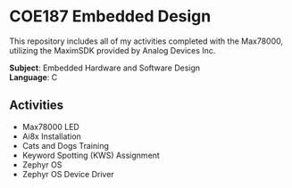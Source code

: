 # COE187 Embedded Design

This repository includes all of my activities completed with the Max78000, utilizing the MaximSDK provided by Analog Devices Inc.

**Subject**: Embedded Hardware and Software Design  
**Language**: C

## Activities

- Max78000 LED
- Ai8x Installation
- Cats and Dogs Training
- Keyword Spotting (KWS) Assignment
- Zephyr OS
- Zephyr OS Device Driver

